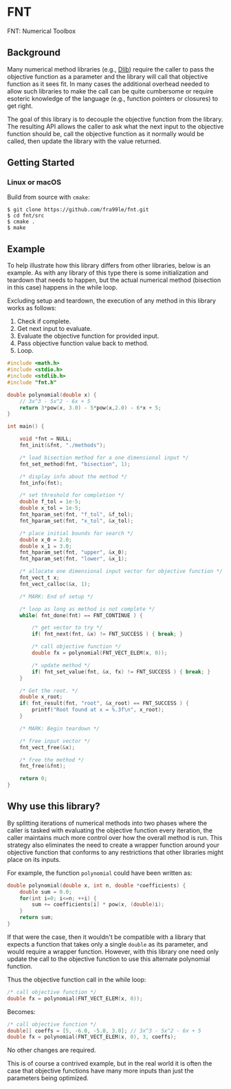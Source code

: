 [//]: <> (README.md)
[//]: <> (fnt: Numerical Toolbox)
[//]: <> ()
[//]: <> (Copyright [c] 2024 Bryan Franklin. All rights reserved.)

# FNT
FNT: Numerical Toolbox

## Background
Many numerical method libraries (e.g., [Dlib](http://dlib.net)) require the caller to pass the objective
function as a parameter and the library will call that objective function as it
sees fit.  In many cases the additional overhead needed to allow such
libraries to make the call can be quite cumbersome or require esoteric
knowledge of the language (e.g., function pointers or closures) to get right.

The goal of this library is to decouple the objective function from the
library.  The resulting API allows the caller to ask what the next input to
the objective function should be, call the objective function as it normally
would be called, then update the library with the value returned.

## Getting Started

### Linux or macOS

Build from source with `cmake`:
```text
$ git clone https://github.com/fra99le/fnt.git
$ cd fnt/src
$ cmake .
$ make
```

## Example

To help illustrate how this library differs from other libraries, below is an
example.  As with any library of this type there is some initialization and
teardown that needs to happen, but the actual numerical method (bisection in
this case) happens in the while loop.

Excluding setup and teardown, the execution of any method in this library works as follows:
1. Check if complete.
2. Get next input to evaluate.
3. Evaluate the objective function for provided input.
4. Pass objective function value back to method.
5. Loop.

```c
#include <math.h>
#include <stdio.h>
#include <stdlib.h>
#include "fnt.h"

double polynomial(double x) {
    // 3x^3 - 5x^2 - 6x + 5
    return 3*pow(x, 3.0) - 5*pow(x,2.0) - 6*x + 5;
}

int main() {

    void *fnt = NULL;
    fnt_init(&fnt, "./methods");

    /* load bisection method for a one dimensional input */
    fnt_set_method(fnt, "bisection", 1);

    /* display info about the method */
    fnt_info(fnt);

    /* set threshold for completion */
    double f_tol = 1e-5;
    double x_tol = 1e-5;
    fnt_hparam_set(fnt, "f_tol", &f_tol);
    fnt_hparam_set(fnt, "x_tol", &x_tol);

    /* place initial bounds for search */
    double x_0 = 2.0;
    double x_1 = 3.0;
    fnt_hparam_set(fnt, "upper", &x_0);
    fnt_hparam_set(fnt, "lower", &x_1);

    /* allocate one dimensional input vector for objective function */
    fnt_vect_t x;
    fnt_vect_calloc(&x, 1);

    /* MARK: End of setup */

    /* loop as long as method is not complete */
    while( fnt_done(fnt) == FNT_CONTINUE ) {

        /* get vector to try */
        if( fnt_next(fnt, &x) != FNT_SUCCESS ) { break; }

        /* call objective function */
        double fx = polynomial(FNT_VECT_ELEM(x, 0));

        /* update method */
        if( fnt_set_value(fnt, &x, fx) != FNT_SUCCESS ) { break; }
    }

    /* Get the root. */
    double x_root;
    if( fnt_result(fnt, "root", &x_root) == FNT_SUCCESS ) {
        printf("Root found at x = %.3f\n", x_root);
    }

    /* MARK: Begin teardown */

    /* free input vector */
    fnt_vect_free(&x);

    /* free the method */
    fnt_free(&fnt);

    return 0;
}
```

## Why use this library?

By splitting iterations of numerical methods into two phases where the
caller is tasked with evaluating the objective function every iteration, the
caller maintains much more control over how the overall method is run.
This strategy also eliminates the need to create a wrapper function around
your objective function that conforms to any restrictions that other libraries
might place on its inputs.

For example, the function `polynomial` could have been written as:
```c
double polynomial(double x, int n, double *coefficients) {
    double sum = 0.0;
    for(int i=0; i<=n; ++i) {
        sum += coefficients[i] * pow(x, (double)i);
    }
    return sum;
}
```

If that were the case, then it wouldn't be compatible with a library that
expects a function that takes only a single `double` as its parameter, and would
require a wrapper function.
However, with this library one need only update the call
to the objective function to use this alternate polynomial function.

Thus the objective function call in the while loop:
```c
/* call objective function */
double fx = polynomial(FNT_VECT_ELEM(x, 0));
```

Becomes:
```c
/* call objective function */
double[] coeffs = [5, -6.0, -5.0, 3.0]; // 3x^3 - 5x^2 - 6x + 5
double fx = polynomial(FNT_VECT_ELEM(x, 0), 3, coeffs);
```

No other changes are required.

This is of course a contrived example, but in the real world it is often the
case that objective functions have many more inputs than just the parameters
being optimized.

[//]: <> (TODO: Add a section on methods available.)
[//]: <> (TODO: Add information on how to get a list of methods.)
